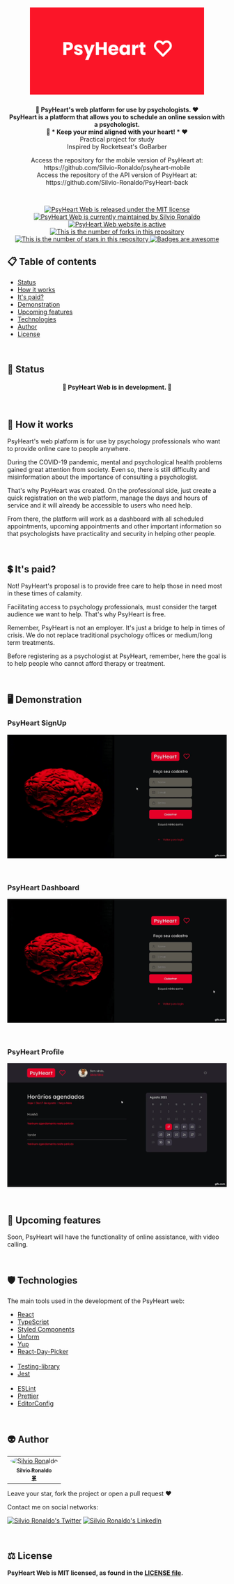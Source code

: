 <h1 align="center">
  <img src="./assets/psyheart-logo.svg" alt="PsyHeart Logo" height=200 width=400 />
</h1>

<p align="center">
  <strong>
    🧠 PsyHeart's web platform for use by psychologists. ❤️</br>
    PsyHeart is a platform that allows you to schedule an online session with a psychologist.</br>
    🧠 * Keep your mind aligned with your heart! * ❤️
  </strong></br>Practical project for study</br>Inspired by Rocketseat's GoBarber</br>

  <p align="center">
    Access the repository for the mobile version of PsyHeart at: https://github.com/Silvio-Ronaldo/psyheart-mobile</br>
    Access the repository of the API version of PsyHeart at: https://github.com/Silvio-Ronaldo/PsyHeart-back
  </p></br>
</p>

<p align="center">
  <a href="./LICENSE">
    <img src="https://img.shields.io/badge/license-MIT-blue" alt="PsyHeart Web is released under the MIT license" />
  </a>
  <a href="https://GitHub.com/Silvio-Ronaldo/PsyHeart-web/graphs/commit-activity">
    <img src="https://img.shields.io/badge/Maintained%3F-yes-brightgreen" alt="PsyHeart Web is currently maintained by Silvio Ronaldo" />
  </a>
  <a href="https://studihub.vercel.app">
    <img src="https://img.shields.io/badge/website-up-brightgreen" alt="PsyHeart Web website is active" />
  </a>
  <a href="https://GitHub.com/Silvio-Ronaldo/PsyHeart-web/network/">
    <img src="https://img.shields.io/github/forks/Silvio-Ronaldo/PsyHeart-web?style=social" alt="This is the number of forks in this repository" />
  </a>
  <a href="https://GitHub.com/Silvio-Ronaldo/PsyHeart-web/stargazers/">
    <img src="https://img.shields.io/github/stars/Silvio-Ronaldo/PsyHeart-web?style=social" alt="This is the number of stars in this repository" />
  </a>
  <a href="https://github.com/Naereen/badges">
    <img src="https://img.shields.io/badge/badge-awesome-brightgreen" alt="Badges are awesome" />
  </a>
</p>



<h2>
  📋 Table of contents
</h2>
<ul>
  <li><a href="https://github.com/Silvio-Ronaldo/PsyHeart-web#-status">Status</a></li>
  <li><a href="https://github.com/Silvio-Ronaldo/PsyHeart-web#-how-it-works">How it works</a></li>
  <li><a href="https://github.com/Silvio-Ronaldo/PsyHeart-web#-its-paid">It's paid?</a></li>
  <li><a href="https://github.com/Silvio-Ronaldo/PsyHeart-web#%EF%B8%8F-demonstration">Demonstration</a></li>
  <li><a href="https://github.com/Silvio-Ronaldo/PsyHeart-web#-upcoming-features">Upcoming features</a></li>
  <li><a href="https://github.com/Silvio-Ronaldo/PsyHeart-web#%EF%B8%8F-technologies">Technologies</a></li>
  <li><a href="https://github.com/Silvio-Ronaldo/PsyHeart-web#-author">Author</a></li>
  <li><a href="https://github.com/Silvio-Ronaldo/PsyHeart-web#%EF%B8%8F-license">License</a></li>
</ul></br>



<h2>📌 Status</h2>
<h4 align="center">🚧 PsyHeart Web is in development. 🚀</h4></br>



<h2>🤔 How it works</h2>
<p>PsyHeart's web platform is for use by psychology professionals who want to provide online care to people anywhere.</p>
<p>During the COVID-19 pandemic, mental and psychological health problems gained great attention from society. Even so, there is still difficulty and misinformation about the importance of consulting a psychologist.</p>
<p>That's why PsyHeart was created. On the professional side, just create a quick registration on the web platform, manage the days and hours of service and it will already be accessible to users who need help.</p>
<p>From there, the platform will work as a dashboard with all scheduled appointments, upcoming appointments and other important information so that psychologists have practicality and security in helping other people.</p></br>



<h2>💲 It's paid?</h2>
<p>Not! PsyHeart's proposal is to provide free care to help those in need most in these times of calamity.</p>
<p>Facilitating access to psychology professionals, must consider the target audience we want to help. That's why PsyHeart is free.</p>
<p>Remember, PsyHeart is not an employer. It's just a bridge to help in times of crisis. We do not replace traditional psychology offices or medium/long term treatments.</p>
<p>Before registering as a psychologist at PsyHeart, remember, here the goal is to help people who cannot afford therapy or treatment.</p></br>



<h2>🖥️ Demonstration</h2>
<h3>PsyHeart SignUp</h3>
  <p align="center">
    <img src="./assets/psyheart-signup.gif" alt="PsyHeart SignUp" />
  </p></br>
  
<h3>PsyHeart Dashboard</h3>
  <p align="center">
    <img src="./assets/psyheart-signin.gif" alt="PsyHeart Dashboard" />
  </p></br>
  
<h3>PsyHeart Profile</h3>
  <p align="center">
    <img src="./assets/psyheart-profile.gif" alt="PsyHeart Profile" />
  </p></br>
  


<h2>📆 Upcoming features</h2>
<p>Soon, PsyHeart will have the functionality of online assistance, with video calling.</p></br>



<h2>🛡️ Technologies</h2>
<p>The main tools used in the development of the PsyHeart web: </p>

<ul>
  <li><a href="https://pt-br.reactjs.org">React</a></li>
  <li><a href="https://www.typescriptlang.org">TypeScript</a></li>
  <li><a href="https://styled-components.com">Styled Components</a></li>
  <li><a href="https://unform.dev">Unform</a></li>
  <li><a href="https://github.com/jquense/yup">Yup</a></li>
  <li><a href="https://react-day-picker.js.org">React-Day-Picker</a></li></br>
  
  <li><a href="https://testing-library.com">Testing-library</a></li>
  <li><a href="https://jestjs.io/pt-BR/">Jest</a></li></br>
  
  <li><a href="https://eslint.org">ESLint</a></li>
  <li><a href="https://prettier.io">Prettier</a></li>
  <li><a href="https://editorconfig.org">EditorConfig</a></li>
</ul></br>



<h2>👽 Author</h2>
<table>
  <tr>
    <td align="center"><a href="https://github.com/Silvio-Ronaldo"><img style="border-radius: 50%;" src="https://avatars.githubusercontent.com/u/48893927?v=4" width="100px;" alt="Silvio Ronaldo"/><br /><sub><b>Silvio Ronaldo</b></sub></a><br /><a href="https://github.com/Silvio-Ronaldo" title="Silvio Ronaldo">🍀</a></td>
  </tr>
</table>
<p>Leave your star, fork the project or open a pull request ❤️</p>
<p>Contact me on social networks: </p>
<p><a href="https://twitter.com/sivirinoo"><img src="https://img.shields.io/twitter/follow/sivirinoo?style=social" alt="Silvio Ronaldo's Twitter" /></a>
<a href="https://br.linkedin.com/in/silvio-ronaldo77"><img src="https://img.shields.io/badge/-Silvio-blue?style=flat&logo=Linkedin&logoColor=white" alt="Silvio Ronaldo's LinkedIn" /></a></p></br>



<h2>⚖️ License</h2>
<p><strong>PsyHeart Web is MIT licensed, as found in the <a href="./LICENSE">LICENSE file</a>.</strong></p>




  
  

  
  
 












